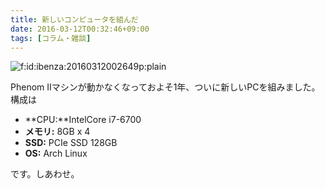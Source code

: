 ```yaml
---
title: 新しいコンピュータを組んだ
date: 2016-03-12T00:32:46+09:00
tags: [コラム・雑談]
---
```


<span itemscope itemtype="http://schema.org/Photograph"><img src="/2016/03/12/20160312002649.png" alt="f:id:ibenza:20160312002649p:plain" title="f:id:ibenza:20160312002649p:plain" class="hatena-fotolife" itemprop="image"></span>

Phenom IIマシンが動かなくなっておよそ1年、ついに新しいPCを組みました。
構成は

- **CPU:**IntelCore i7\-6700
- **メモリ:** 8GB x 4
- **SSD:** PCIe SSD 128GB
- **OS:** Arch Linux

です。しあわせ。

